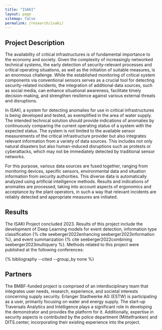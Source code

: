 ```yaml
---
title: "ISAKI"
layout: page
sitemap: false
permalink: /research/isaki/
---
```


## Project Description 

The availability of critical infrastructures is of fundamental importance to the economy and society. Given the complexity of increasingly networked technical systems, the early detection of security-relevant processes and critical operating situations, as well as the initiation of suitable measures, is an enormous challenge. While the established monitoring of critical system components via conventional sensors serves as a crucial tool for detecting security-related incidents, the integration of additional data sources, such as social media, can enhance situational awareness, facilitate timely decision-making, and strengthen resilience against various external threats and disruptions.

In ISAKI, a system for detecting anomalies for use in critical infrastructures is being developed and tested, as exemplified in the area of water supply. The intended technical solution should provide indications of anomalies by continuously comparing the current operating status of a system with the expected status. The system is not limited to the available sensor measurements of the critical infrastructure provider but also integrates relevant information from a variety of data sources. This includes not only natural disasters but also human-induced disruptions such as protests or cyberattacks, which may not be immediately detected by traditional sensor networks.

For this purpose, various data sources are fused together, ranging from monitoring devices, specific sensors, environmental data and situation information from security authorities. This diverse data is automatically analyzed using artificial intelligence methods. Results and indications of anomalies are processed, taking into account aspects of ergonomics and acceptance by the plant operators, in such a way that relevant incidents are reliably detected and appropriate measures are initiated.

## Results

The ISAKI Project concluded 2023. Results of this project include the development of Deep Learning models for event detection, information type classification {% cite seeberger2022enhancing seeberger2023information %}, and event summarization {% cite seeberger2022combining seeberger2023multiquery %}. Methods related to this project were published at the following conferences:

{% bibliography --cited --group_by none %}

## Partners

The BMBF-funded project is comprised of an interdisciplinary team that integrates user needs, research, experience, and societal interests concerning supply security. Erlanger Stadtwerke AG (ESTW) is participating as a user, primarily focusing on water and energy supply. The start-up Traversals Analytics and Intelligence plays a significant role in developing the demonstrator and provides the platform for it. Additionally, expertise in security aspects is contributed by the police department (Mittelfranken) and DITS.center, incorporating their existing experience into the project.